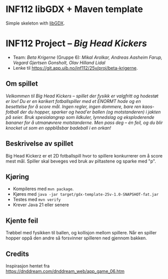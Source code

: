 # INF112 libGDX + Maven template 
Simple skeleton with [libGDX](https://libgdx.com/). 

# INF112 Project – *Big Head Kickers*

* Team: *Beta Krigerne* (Gruppe 6): *Mikal Arolkar, Andreas Aasheim Farup, Vegard Gjertsen Gonsholt, Olav Hilland Lidal*
* Lenke til https://git.app.uib.no/inf112/25v/proj/beta-krigerne.

## Om spillet
*Velkommen til Big Head Kickers – spillet der fysikk er valgfritt og hodestøt er lov! Du er en karikert fotballspiller med et ENORMT hode og en besettelse for å score mål. Ingen regler, ingen dommere, bare ren kaos-fotball der du hopper, sparker og head'er ballen (og motstanderen) i jakten på seier. Bruk spesialangrep som ildkuler, lynnedslag og eksploderende bananer for å utmanøvrere motstanderne. Men pass deg – én feil, og du blir knocket ut som en oppblåsbar badeball i en orkan!*

## Beskrivelse av spillet
Big Head Kickerz er et 2D fotballspill hvor to spillere konkurrerer om å score mest mål.
Spiller skal beveges ved bruk av piltastene og sparke med "p". 

## Kjøring
* Kompileres med `mvn package`.
* Kjøres med `java -jar target/gdx-template-25v-1.0-SNAPSHOT-fat.jar`
* Testes med `mvn verify`
* Krever Java 21 eller senere

## Kjente feil
Trøbbel med fysikken til ballen, og kollisjon mellom spillere. Når en spiller hopper oppå den andre så forsvinner spilleren ned gjennom bakken. 

## Credits
Inspirasjon hentet fra https://dnddream.com/dnddream_web/app_game_06.htm 
